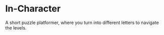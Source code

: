 # In-Character
A short puzzle platformer, where you turn into different letters to navigate the levels.
